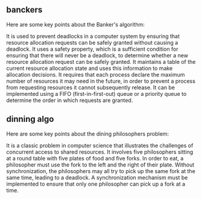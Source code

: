 ## banckers

Here are some key points about the Banker's algorithm:

It is used to prevent deadlocks in a computer system by ensuring that resource allocation requests can be safely granted without causing a deadlock.
It uses a safety property, which is a sufficient condition for ensuring that there will never be a deadlock, to determine whether a new resource allocation request can be safely granted.
It maintains a table of the current resource allocation state and uses this information to make allocation decisions.
It requires that each process declare the maximum number of resources it may need in the future, in order to prevent a process from requesting resources it cannot subsequently release.
It can be implemented using a FIFO (first-in-first-out) queue or a priority queue to determine the order in which requests are granted.

## dinning algo

Here are some key points about the dining philosophers problem:

It is a classic problem in computer science that illustrates the challenges of concurrent access to shared resources.
It involves five philosophers sitting at a round table with five plates of food and five forks.
In order to eat, a philosopher must use the fork to the left and the right of their plate.
Without synchronization, the philosophers may all try to pick up the same fork at the same time, leading to a deadlock.
A synchronization mechanism must be implemented to ensure that only one philosopher can pick up a fork at a time.
